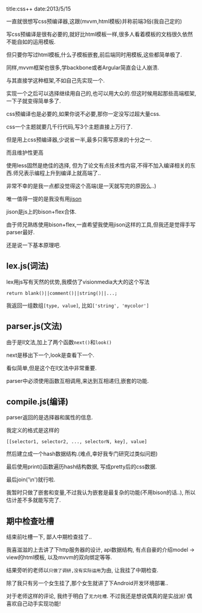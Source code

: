 title:css++
date:2013/5/15

一直就很想写css预编译器,这跟(mvvm,html模板)并称前端3俗(我自己定的)

写css预编译是很有必要的,就好比html模板一样,很多人看着模板的文档很久依然不能自如的运用模板.

但只要你写过html模板,什么子模板嵌套,前后端同时用模板,这些都简单极了.

同样,mvvm框架也很多,学backbone或者Argular简直会让人崩溃.

与其直接学这种框架,不如自己先实现一个.

实现一个之后可以选择继续用自己的,也可以用大众的.但这时候用起那些高端框架,一下子就变得简单多了.

css预编译也是必要的,如果你说不必要,那你一定没写过超大量css.

css一个主题就要几千行代码,写3个主题直接上万行了.

但是用上css预编译器,少说省一半,最多只需写原来的十分之一.

而且维护性更高

使用less固然是绝佳的选择, 但为了论文有点技术性内容,不得不加入编译相关的东西.师兄表示编程上升到编译上就高端了..

非常不幸的是我一点都没觉得这个高端(是一天就写完的原因么..)

唯一值得一提的是我没有用[jison](http://zaach.github.io/jison/)

jison是js上的bison+flex合体.

由于师兄熟练使用bison+flex,一直希望我使用jison这样的工具,但我还是觉得手写parser最好.

还是说一下基本原理吧.

lex.js(词法)
---------

lex用js写有天然的优势,我模仿了visionmedia大大的这个写法

    return blank()||comment()||string()||...;

我返回一组数组`[type, value]`, 比如`['string', 'mycolor']`

parser.js(文法)
------------
由于是ll文法,加上了两个函数`next()`和`look()`

next是移出下一个,look是查看下一个.

看似简单,但是这个在ll文法中非常重要.

parser中必须使用函数互相调用,来达到互相递归,嵌套的功能.

compile.js(编译)
-----------
parser返回的是选择器和属性的信息.

我定义的格式是这样的

    [[selector1, selector2, ..., selectorN, key], value]

然后建立成一个hash数据结构.(难点,幸好我专门研究过类似问题)

最后使用print()函数遍历hash结构数据, 写成pretty后的css数据.

最后join('\n')就行啦.

我暂时只做了嵌套和变量,不过我认为嵌套是最复杂的功能(不用bison的话..), 所以估计差不多就能写完了.

期中检查吐槽
-------

结束前吐槽一下, 鄙人中期检查挂了..

我喜滋滋的上去讲了下http服务器的设计, api数据结构, 有点自豪的介绍model -> view的html模板, 以及mvvm的双向绑定等等.

结果旁听的老师以`只做了调研,没有实际运用`为由, 让我挂了中期检查.

除了我只有另一个女生挂了,那个女生就讲了下Android开发环境部署..

对于老师这样的评论, 我终于明白了`无力吐槽`. 不过我还是想说偶真的是实战派! 偶喜欢自己动手实现功能!






